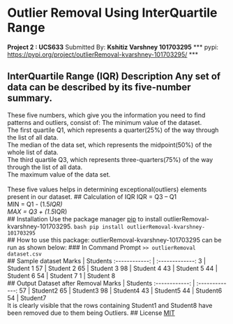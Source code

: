 # Outlier Removal Using InterQuartile Range 
**Project 2 : UCS633** Submitted By: **Kshitiz Varshney 101703295** 
*** pypi: <https://pypi.org/project/outlierRemoval-kvarshney-101703295/> ***
 ## InterQuartile Range (IQR) Description Any set of data can be described by its five-number summary. 
 These five numbers, which give you the information you need to find patterns and outliers, consist of: The minimum value of the dataset. 
 <br> The first quartile Q1, which represents a quarter(25%) of the way through the list of all data. <br> The median of the data set, which represents the midpoint(50%) of the whole list of data. <br> The third quartile Q3, which represents three-quarters(75%) of the way through the list of all data. <br> The maximum value of the data set. <br> <br> These five values helps in determining exceptional(outliers) elements present in our dataset. ## Calculation of IQR IQR = Q3 – Q1 <br> MIN = Q1 - (1.5*IQR) <br> MAX = Q3 + (1.5*IQR) <br> ## Installation Use the package manager [pip](https://pip.pypa.io/en/stable/) to install outlierRemoval-kvarshney-101703295. ```bash pip install outlierRemoval-kvarshney-101703295 ``` <br> ## How to use this package: outlierRemoval-kvarshney-101703295 can be run as shown below: ### In Command Prompt ``` >> outlierRemoval dataset.csv ``` <br> ## Sample dataset Marks | Students :------------: | :-------------: 3  | Student 1 57 | Student 2 65 | Student 3 98 | Student 4 43 | Student 5 44 | Student 6 54 | Student 7 1  | Student 8 <br> ## Output Dataset after Removal Marks | Students :------------: | :-------------: 57 | Student2 65 | Student3 98 | Student4 43 | Student5 44 | Student6 54 | Student7 <br> It is clearly visible that the rows containing Student1 and Student8 have been removed due to them being Outliers. ## License [MIT](https://choosealicense.com/licenses/mit/)